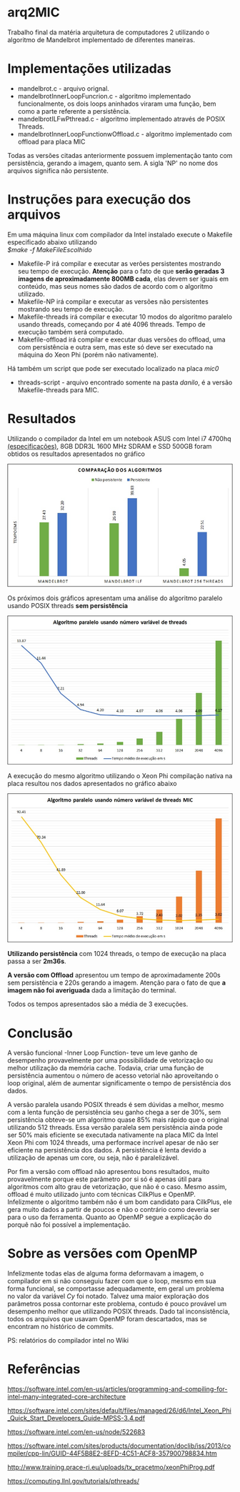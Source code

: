 # arq2MIC
Trabalho final da matéria arquitetura de computadores 2 utilizando o algoritmo de Mandelbrot implementado de diferentes maneiras.

# Implementações utilizadas
- mandelbrot.c - arquivo orignal.  
- mandelbrotInnerLoopFuncrion.c - algoritmo implementado funcionalmente, os dois loops aninhados viraram uma função, bem  como a parte referente a persistência.  
- mandelbrotILFwPthread.c - algoritmo implementado através de POSIX Threads.  
- mandelbrotInnerLoopFunctionwOffload.c - algoritmo implementado com offload para placa MIC

Todas as versões citadas anteriormente possuem implementação tanto com persistência, gerando a imagem, quanto sem. A sigla 'NP' no nome dos arquivos significa não persistente.

# Instruções para execução dos arquivos
Em uma máquina linux com compilador da Intel instalado execute o Makefile especificado abaixo utilizando  
*$make -f MakeFileEscolhido*
- Makefile-P irá compilar e executar as verões persistentes mostrando seu tempo de execução. **Atenção** para o fato de que **serão geradas 3 imagens de aproximadamente 800MB cada**, elas devem ser iguais em conteúdo, mas seus nomes são dados de acordo com o algoritmo utilizado.
- Makefile-NP irá compilar e executar as versões não persistentes mostrando seu tempo de execução.
- Makefile-threads irá compilar e executar 10 modos do algoritmo paralelo usando threads, começando por 4 até 4096 threads. Tempo de execução também será computado.
- Makefile-offload irá compilar e executar duas versões do offload, uma com persistência e outra sem, mas este só deve ser executado na máquina do Xeon Phi (porém não nativamente).

Há também um script que pode ser executado localizado na placa *mic0*
- threads-script - arquivo encontrado somente na pasta *danilo*, é a versão Makefile-threads para MIC.

# Resultados
Utilizando o compilador da Intel em um notebook ASUS com Intel i7 4700hq [(especificações)](http://ark.intel.com/products/75116/Intel-Core-i7-4700HQ-Processor-6M-Cache-up-to-3_40-GHz), 8GB DDR3L 1600 MHz SDRAM e SSD 500GB foram obtidos os resultados apresentados no gráfico

![Notebook Asus N550J com SSD](https://github.com/dcardos/arq2MIC/blob/master/Graficos/PvsNP2.jpg)

Os próximos dois gráficos apresentam uma análise do algoritmo paralelo usando POSIX threads **sem persistência**

![Notebook Asus N550J com SSD threads](https://github.com/dcardos/arq2MIC/blob/master/Graficos/threads2.jpg)

A execução do mesmo algoritmo utilizando o Xeon Phi compilação nativa na placa resultou nos dados apresentados no gráfico abaixo

![MIC threads](https://github.com/dcardos/arq2MIC/blob/master/Graficos/threads-MIC.jpg)

**Utilizando persistência** com 1024 threads, o tempo de execução na placa passa a ser **2m36s**.

**A versão com Offload** apresentou um tempo de aproximadamente 200s sem persistência e 220s gerando a imagem. Atenção para o fato de que **a imagem não foi averiguada** dada a limitação do terminal.

Todos os tempos apresentados são a média de 3 execuções.

# Conclusão
A versão funcional -Inner Loop Function- teve um leve ganho de desempenho provavelmente por uma possibilidade de vetorização ou melhor utilização da memória cache. Todavia, criar uma função de persistência aumentou o número de acesso vetorial não aproveitando o loop original, além de aumentar significamente o tempo de persistência dos dados.

A versão paralela usando POSIX threads é sem dúvidas a melhor, mesmo com a lenta função de persistência seu ganho chega a ser de 30%, sem persistência obteve-se um algoritmo quase 85% mais rápido que o original utilizando 512 threads. Essa versão paralela sem persistência ainda pode ser 50% mais eficiente se executada nativamente na placa MIC da Intel Xeon Phi com 1024 threads, uma performace incrível apesar de não ser eficiente na persistência dos dados. A persistência é lenta devido a utilização de apenas um core, ou seja, não é paralelizável.

Por fim a versão com offload não apresentou bons resultados, muito provavelmente porque este parâmetro por si só é apenas útil para algoritmos com alto grau de vetorização, que não é o caso. Mesmo assim, offload é muito utilizado junto com técnicas CilkPlus e OpenMP. Infelizmente o algoritmo também não é um bom candidato para CilkPlus, ele gera muito dados a partir de poucos e não o contrário como deveria ser para o uso da ferramenta. Quanto ao OpenMP segue a explicação do porquê não foi possível a implementação.

# Sobre as versões com OpenMP
Infelizmente todas elas de alguma forma deformavam a imagem, o compilador em si não conseguiu fazer com que o loop, mesmo em sua forma funcional, se comportasse adequadamente, em geral um problema no valor da variável *Cy* foi notado. Talvez uma maior exploração dos parâmetros possa contornar este problema, contudo é pouco provável um desempenho melhor que utilizando POSIX threads. Dado tal inconsistência, todos os arquivos que usavam OpenMP foram descartados, mas se encontram no histórico de commits.

PS: relatórios do compilador intel no Wiki


# Referências
https://software.intel.com/en-us/articles/programming-and-compiling-for-intel-many-integrated-core-architecture

https://software.intel.com/sites/default/files/managed/26/d6/Intel_Xeon_Phi_Quick_Start_Developers_Guide-MPSS-3.4.pdf

https://software.intel.com/en-us/node/522683

https://software.intel.com/sites/products/documentation/doclib/iss/2013/compiler/cpp-lin/GUID-44F5B8E2-8EFD-4C51-ACF8-357900798834.htm

http://www.training.prace-ri.eu/uploads/tx_pracetmo/xeonPhiProg.pdf

https://computing.llnl.gov/tutorials/pthreads/
